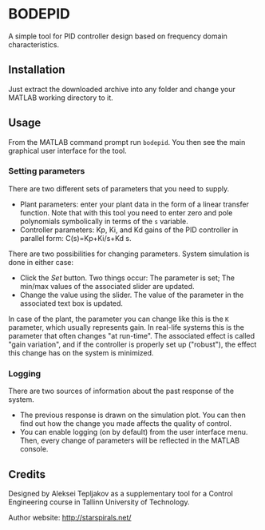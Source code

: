 # BODEPID
A simple tool for PID controller design based on frequency domain characteristics.

## Installation
Just extract the downloaded archive into any folder and change your MATLAB working directory to it.

## Usage
From the MATLAB command prompt run `bodepid`. You then see the main graphical user interface for the tool.

### Setting parameters
There are two different sets of parameters that you need to supply.
* Plant parameters: enter your plant data in the form of a linear transfer function. Note that with this tool you need to enter zero and pole polynomials symbolically in terms of the `s` variable.
* Controller parameters: Kp, Ki, and Kd gains of the PID controller in parallel form: C(s)=Kp+Ki/s+Kd s.

There are two possibilities for changing parameters. System simulation is done in either case:
* Click the *Set* button. Two things occur: The parameter is set; The min/max values of the associated slider are updated.
* Change the value using the slider. The value of the parameter in the associated text box is updated.

In case of the plant, the parameter you can change like this is the `K` parameter, which usually represents gain. In real-life systems this is the parameter that often changes "at run-time". The associated effect is called "gain variation", and if the controller is properly set up ("robust"), the effect this change has on the system is minimized.

### Logging
There are two sources of information about the past response of the system.
* The previous response is drawn on the simulation plot. You can then find out how the change you made affects the quality of control.
* You can enable logging (on by default) from the user interface menu. Then, every change of parameters will be reflected in the MATLAB console.

## Credits
Designed by Aleksei Tepljakov as a supplementary tool for a Control Engineering course in Tallinn University of Technology.

Author website: http://starspirals.net/
